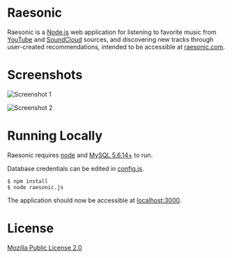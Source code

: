 # Raesonic
Raesonic is a [Node.js](http://nodejs.org) web application for listening to favorite music from [YouTube](https://youtube.com) and [SoundCloud](https://soundcloud.com) sources, and discovering new tracks through user-created recommendations, intended to be accessible at [raesonic.com](https://raesonic.com).

# Screenshots
![Screenshot 1](http://fkids.net/files/projects/raesonic/screenshots/1.png)

![Screenshot 2](http://fkids.net/files/projects/raesonic/screenshots/2.png)

# Running Locally
Raesonic requires [node](http://nodejs.org) and [MySQL 5.6.14+](https://dev.mysql.com/downloads/mysql/) to run. 

Database credentials can be edited in [config.js](/config.js).

	$ npm install
	$ node raesonic.js
	
The application should now be accessible at [localhost:3000](http://localhost:3000).

# License
[Mozilla Public License 2.0](http://opensource.org/licenses/MPL-2.0)
